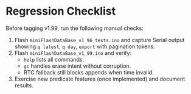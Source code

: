 # Regression Checklist

Before tagging v1.99, run the following manual checks:

1. Flash `miniFlashDataBase_v1_96_tests.ino` and capture Serial output showing
   `q latest`, `q day`, `export` with pagination tokens.
2. Flash `miniFlashDataBase_v1_99.ino` and verify:
   - `help` lists all commands.
   - `gc` handles erase intent without corruption.
   - RTC fallback still blocks appends when time invalid.
3. Exercise new predicate features (once implemented) and document results.
